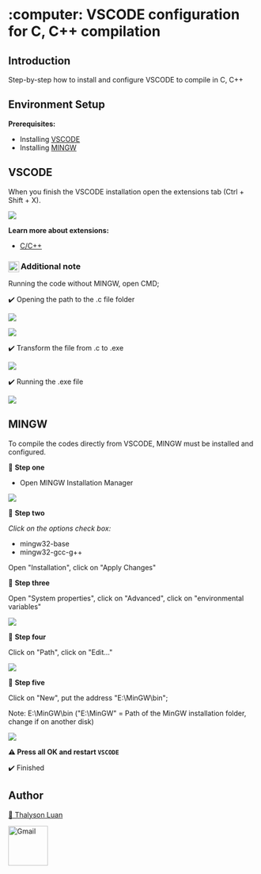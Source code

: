 <h1 align="left">:computer: VSCODE configuration for C, C++ compilation </h1>

## Introduction

Step-by-step how to install and configure VSCODE to compile in C, C++

## Environment Setup

**Prerequisites:**
* Installing <a href="https://code.visualstudio.com">VSCODE</a>
* Installing <a href="https://sourceforge.net/projects/mingw/">MINGW</a>

## VSCODE

When you finish the VSCODE installation open the extensions tab (Ctrl + Shift + X).
<p align="left">
  <img src="https://user-images.githubusercontent.com/105325980/168409638-6eef1444-0b6a-4f70-9f18-2174be7c7eef.png" />
</p>

**Learn more about extensions:**
* <a href="https://docs.microsoft.com/pt-br/cpp/build/reference/microsoft-extensions-to-c-and-cpp?view=msvc-170">C/C++</a>

### <img align="left" alt="Note" width="22px" src="https://cdn-icons.flaticon.com/png/512/5515/premium/5515161.png?token=exp=1652560222~hmac=eeebe534247b3fa290e4ee2aac52cb24" />Additional note
Running the code without MINGW, open CMD;

✔️ Opening the path to the .c file folder
<p align="left">
  <img src="https://user-images.githubusercontent.com/105325980/168446781-5159b833-b60c-4f71-bb88-555207eded2a.png" />
</p>

<p align="left">
  <img src="https://user-images.githubusercontent.com/105325980/168446839-2426aab7-8141-40f4-95af-1af7dbbcb29d.png" />
</p>

✔️ Transform the file from .c to .exe
<p align="left">
<img src="https://user-images.githubusercontent.com/105325980/168446919-bd0e3920-a9ba-4caa-8914-661e6a96d2cf.png" />
</p>

✔️ Running the .exe file
<p align="left">
<img src="https://user-images.githubusercontent.com/105325980/168446959-4a8dd97c-208a-4f35-9f1d-42be5593a061.png" />
</p>

## MINGW

To compile the codes directly from VSCODE, MINGW must be installed and configured. 

📌 <b> Step one </b>
* Open MINGW Installation Manager

<p align="left">
  <img src="https://user-images.githubusercontent.com/105325980/168445678-430bd301-7e26-4898-9a6b-efafdb04e6f9.png" />
</p>

📌 <b>Step two </b>

<i>Click on the options check box:</i>

* mingw32-base
* mingw32-gcc-g++

Open "Installation", click on "Apply Changes"

📌 <b>Step three </b>
 
Open "System properties", click on "Advanced", click on "environmental variables"
<p align="left">
  <img src="https://user-images.githubusercontent.com/105325980/168446137-8ab818a5-a0fc-44fb-af1a-02da985fef25.png" />
</p>

📌 <b>Step four </b>

Click on "Path", click on "Edit..."
<p align="left">
  <img src="https://user-images.githubusercontent.com/105325980/168446194-5c7b74ce-0fc0-4c33-a610-0d29c144b5da.png" />
</p>

📌 <b>Step five </b>

Click on "New", put the address "E:\MinGW\bin";

Note: E:\MinGW\bin ("E:\MinGW\" = Path of the MinGW installation folder, change if on another disk)

<p align="left">
  <img src="https://user-images.githubusercontent.com/105325980/168446262-4484acd3-6d18-40b3-bde8-703b8f4a0c7d.png" />
</p>

<b>⚠️ Press all OK and restart `VSCODE` </b>

✔️ Finished

## Author
<a target="_blank" href="https://github.com/FNNTHALYS">👤 Thalyson Luan </a>

<a target="_blank" href="mailto:fnnthalys@gmail.com">
  <img align="left" alt="Gmail" width="80px" src="https://ssl.gstatic.com/ui/v1/icons/mail/rfr/logo_gmail_lockup_default_1x_r2.png" />
</a>
